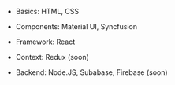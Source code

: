 
- Basics: HTML, CSS

- Components: Material UI, Syncfusion

- Framework: React

- Context: Redux (soon)

- Backend: Node.JS, Subabase, Firebase (soon)
